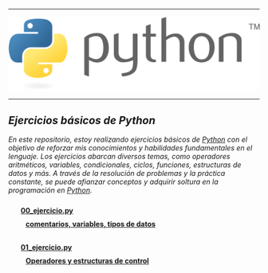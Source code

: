 
--------------------------------------------------------
![Logo de python!](/image/log_nombre.png "Logo de Python")

--------------------------------------------------------

 ## *Ejercicios básicos de Python* 

 *En este repositorio, estoy realizando ejercicios básicos de [Python](https://www.python.org/) con el objetivo de reforzar mis conocimientos y habilidades fundamentales en el lenguaje. Los ejercicios abarcan diversos temas, como operadores aritméticos, variables, condicionales, ciclos, funciones, estructuras de datos y más. A través de la resolución de problemas y la práctica constante, se puede afianzar conceptos y adquirir soltura en la programación en [Python](https://www.python.org/).*


<details class="detalle_1" style="border: none; padding: 10px; ">
<!--00_EJERCICIO.PY-->
<summary style="font-weight: bold; color: #fff;"> 
    <a href="https://github.com/RubenSuarez97/ejercicios_python/blob/main/Python/retos/00_ejercicio.py">00_ejercicio.py</a>
<details style="border: none; padding: 10px;"> 
<summary style="font-weight: bold; color: #fff;">
    <a href="https://github.com/RubenSuarez97/ejercicios_python/blob/main/Python/retos/00_ejercicio.py">comentarios, variables, tipos de datos</a>
</summary>
    <ul style="list-style-type: none; "> 
        <li style="margin-bottom: 5px;">
            <a href="https://github.com/RubenSuarez97/ejercicios_python/blob/main/Python/retos/00_ejercicio.py">Comentarios en python</a>
        </li> 
        <li style="margin-bottom: 5px; ">
            <a href="https://www.w3schools.com/python/python_variables.asp">Variables</a>
        </li> 
        <li style="margin-bottom: 5px;">
            <a href="https://medium.com/@diego.coder/variables-y-tipos-de-datos-en-python-str-int-bool-etc-45ac17e6acc7">variables con tipos de datos</a>
        </li>
        <li style="margin-bottom: 5px;">
            <a href="https://www.mclibre.org/consultar/python/lecciones/python-salida-pantalla.html">Imprimir por pantalla</a>
        </li>
    </ul>
    </details>
        </summary>   
  </details>
  <!--01_EJERCICIO.PY-->  
<details style="border: none; padding: 10px;">
<summary style="font-weight: bold; color: #fff;"> 
    <a href="https://github.com/RubenSuarez97/ejercicios_python/blob/main/Python/retos/01_ejercicio.py">01_ejercicio.py</a>
<details style="border: none; padding: 10px;">  
<summary style="font-weight: bold; color: #fff;">
    <a href="https://github.com/RubenSuarez97/ejercicios_python/blob/main/Python/retos/01_ejercicio.py">Operadores y estructuras de control</a>
</summary>
    <ul style="list-style-type: none;"> 
        <li style="margin-bottom: 5px;">
            <a href="https://www.freecodecamp.org/espanol/news/operadores-basicos-en-python-con-ejemplos/">Operadores aritméticos</a>
    </li> 
        <li style="margin-bottom: 5px;">
            <a href="https://j2logo.com/python/tutorial/operadores-en-python/">Operadores de comparación</a>
        </li> 
        <li style="margin-bottom: 5px;">
            <a href="https://www.freecodecamp.org/espanol/news/operadores-basicos-en-python-con-ejemplos/">Operadores Lógicos</a>
        </li>
        <li style="margin-bottom: 5px;">
            <a href="https://www.freecodecamp.org/espanol/news/operadores-basicos-en-python-con-ejemplos/">Operadores de asignación</a>
        </li>
        <li style="margin-bottom: 5px;">
            <a href="https://www.freecodecamp.org/espanol/news/operadores-basicos-en-python-con-ejemplos/">Operadores de identidad</a>
        </li>
        <li style="margin-bottom: 5px;">
            <a href="https://www.freecodecamp.org/espanol/news/operadores-basicos-en-python-con-ejemplos/">Operadores de pertenencia</a>
        </li>
        <li style="margin-bottom: 5px;">
            <a href="https://www.freecodecamp.org/espanol/news/operadores-basicos-en-python-con-ejemplos/">Operadores de Bit</a>
        </li>
    <ul>
<details style="background-color: #0002; border: none; padding: 10px;">
<summary style="font-weight: bold; color: #fff;">
    <a href="https://openwebinars.net/blog/fundamentos-de-python-sintaxis-variables-y-estructuras-de-control/#:~:text=Las%20estructuras%20de%20control%20en,bloque%20de%20c%C3%B3digo%20m%C3%BAltiples%20veces.">Estructuras de control</a>
</summary>
        <ul style="list-style-type: none;">
        <li style="margin-bottom: 5px;">
            <a href="https://openwebinars.net/blog/fundamentos-de-python-sintaxis-variables-y-estructuras-de-control/#:~:text=Las%20estructuras%20de%20control%20en,bloque%20de%20c%C3%B3digo%20m%C3%BAltiples%20veces.">Condicionales</a>
        </li>
        <li style="margin-bottom: 5px;">
            <a href="https://openwebinars.net/blog/fundamentos-de-python-sintaxis-variables-y-estructuras-de-control/#:~:text=Las%20estructuras%20de%20control%20en,bloque%20de%20c%C3%B3digo%20m%C3%BAltiples%20veces.">Iterativas</a>
        </li>
        <li style="margin-bottom: 5px;">
            <a href="https://openwebinars.net/blog/fundamentos-de-python-sintaxis-variables-y-estructuras-de-control/#:~:text=Las%20estructuras%20de%20control%20en,bloque%20de%20c%C3%B3digo%20m%C3%BAltiples%20veces.">Manejo de excepciones</a>
        </li>
        </ul>
</details>
    </ul>
    </ul>
</details>
</summary>   
</details>

